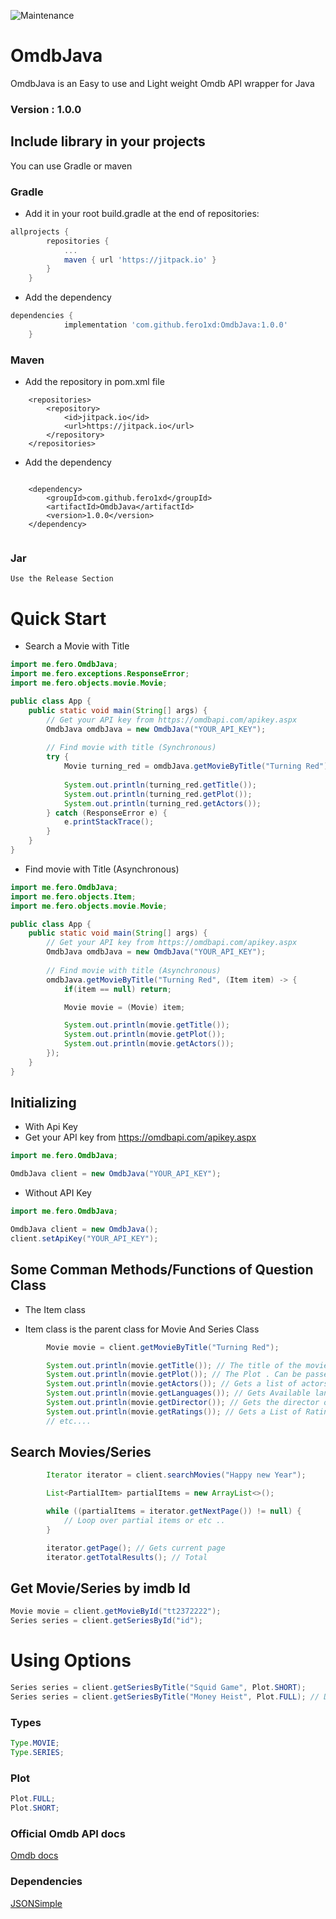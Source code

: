 ![Maintenance](https://img.shields.io/maintenance/yes/2022?logo=github&style=flat)

# OmdbJava
OmdbJava is an Easy to use and Light weight Omdb API wrapper for Java

### Version : 1.0.0

## Include library in your projects
You can use Gradle or maven

### Gradle
- Add it in your root build.gradle at the end of repositories:
```gradle
allprojects {
		repositories {
			...
			maven { url 'https://jitpack.io' }
		}
	}
```
- Add the dependency
```gradle
dependencies {
	        implementation 'com.github.fero1xd:OmdbJava:1.0.0'
	}
```

### Maven
- Add the repository in pom.xml file
```maven
    <repositories>
		<repository>
		    <id>jitpack.io</id>
		    <url>https://jitpack.io</url>
		</repository>
	</repositories>

```
- Add the dependency
```maven 

	<dependency>
	    <groupId>com.github.fero1xd</groupId>
	    <artifactId>OmdbJava</artifactId>
	    <version>1.0.0</version>
	</dependency>


```

### Jar
```
Use the Release Section
```

# Quick Start
- Search a Movie with Title
```java
import me.fero.OmdbJava;
import me.fero.exceptions.ResponseError;
import me.fero.objects.movie.Movie;

public class App {
    public static void main(String[] args) {
        // Get your API key from https://omdbapi.com/apikey.aspx
        OmdbJava omdbJava = new OmdbJava("YOUR_API_KEY");
        
        // Find movie with title (Synchronous)
        try {
            Movie turning_red = omdbJava.getMovieByTitle("Turning Red");
            
            System.out.println(turning_red.getTitle());
            System.out.println(turning_red.getPlot());
            System.out.println(turning_red.getActors());
        } catch (ResponseError e) {
            e.printStackTrace();
        }
    }
}


```
- Find movie with Title (Asynchronous)
```java
import me.fero.OmdbJava;
import me.fero.objects.Item;
import me.fero.objects.movie.Movie;

public class App {
    public static void main(String[] args) {
        // Get your API key from https://omdbapi.com/apikey.aspx
        OmdbJava omdbJava = new OmdbJava("YOUR_API_KEY");
        
        // Find movie with title (Asynchronous)
        omdbJava.getMovieByTitle("Turning Red", (Item item) -> {
            if(item == null) return;

            Movie movie = (Movie) item;

            System.out.println(movie.getTitle());
            System.out.println(movie.getPlot());
            System.out.println(movie.getActors());
        });
    }
}


```

## Initializing 
- With Api Key
- Get your API key from https://omdbapi.com/apikey.aspx
```java 
import me.fero.OmdbJava;

OmdbJava client = new OmdbJava("YOUR_API_KEY");
```
- Without API Key
```java 
import me.fero.OmdbJava;

OmdbJava client = new OmdbJava();
client.setApiKey("YOUR_API_KEY");
```

## Some Comman Methods/Functions of Question Class
- The Item class 

- Item class is the parent class for Movie And Series Class
```java
        Movie movie = client.getMovieByTitle("Turning Red");

        System.out.println(movie.getTitle()); // The title of the movie
        System.out.println(movie.getPlot()); // The Plot . Can be passed as a parameter . Eg Plot.SHORT
        System.out.println(movie.getActors()); // Gets a list of actors
        System.out.println(movie.getLanguages()); // Gets Available languages
        System.out.println(movie.getDirector()); // Gets the director of the movie
        System.out.println(movie.getRatings()); // Gets a List of Rating Object
        // etc....
```

## Search Movies/Series

```java
        Iterator iterator = client.searchMovies("Happy new Year");

        List<PartialItem> partialItems = new ArrayList<>();

        while ((partialItems = iterator.getNextPage()) != null) {
            // Loop over partial items or etc ..
        }

        iterator.getPage(); // Gets current page
        iterator.getTotalResults(); // Total 
```

## Get Movie/Series by imdb Id
```java
Movie movie = client.getMovieById("tt2372222");
Series series = client.getSeriesById("id");
```

# Using Options

```java
Series series = client.getSeriesByTitle("Squid Game", Plot.SHORT);
Series series = client.getSeriesByTitle("Money Heist", Plot.FULL); // Default
```
### Types
```java
Type.MOVIE;
Type.SERIES; 
```

### Plot
```java
Plot.FULL;
Plot.SHORT;
```


### Official Omdb API docs
[Omdb docs](https://omdbapi.com/)


### Dependencies
[JSONSimple](https://github.com/fangyidong/json-simple)
